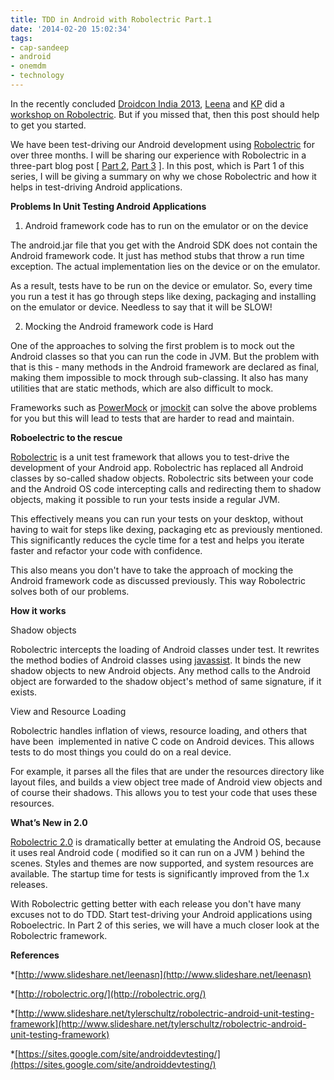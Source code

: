 ```yaml
---
title: TDD in Android with Robolectric Part.1
date: '2014-02-20 15:02:34'
tags:
- cap-sandeep
- android
- onemdm
- technology
---
```


In the recently concluded 
[Droidcon India 2013](https://droidcon.in/2013/home), 
[Leena](https://twitter.com/leenasn) and 
[KP](https://twitter.com/krikrn) did a 
[workshop on Robolectric](https://funnel.hasgeek.com/droidcon2013/886-unit-test-your-android-application-using-robolectr). But if you missed that, then this post should help to get you started.


We have been test-driving our Android development using 
[Robolectric](http://robolectric.org/) for over three months. I will be sharing our experience with Robolectric in a three-part blog post [ 
[Part 2](http://www.multunus.com/blog/2014/03/tdd-android-robolectric-part-2/), 
[Part 3](http://www.multunus.com/blog/2014/03/tdd-android-using-robolectric-part-3/) ]. In this post, which is Part 1 of this series, I will be giving a summary on why we chose Robolectric and how it helps in test-driving Android applications.


**Problems In Unit Testing Android Applications**


1) Android framework code has to run on the emulator or on the device


The android.jar file that you get with the Android SDK does not contain the Android framework code. It just has method stubs that throw a run time exception. The actual implementation lies on the device or on the emulator.


As a result, tests have to be run on the device or emulator. So, every time you run a test it has go through steps like dexing, packaging and installing on the emulator or device. Needless to say that it will be SLOW!


2) Mocking the Android framework code is Hard


One of the approaches to solving the first problem is to mock out the Android classes so that you can run the code in JVM. But the problem with that is this - many methods in the Android framework are declared as final, making them impossible to mock through sub-classing. It also has many utilities that are static methods, which are also difficult to mock.


Frameworks such as 
[PowerMock](http://code.google.com/p/powermock/) or 
[jmockit](https://code.google.com/p/jmockit/) can solve the above problems for you but this will lead to tests that are harder to read and maintain.


**Roboelectric to the rescue**


[Robolectric](http://robolectric.org/) is a unit test framework that allows you to test-drive the development of your Android app. Robolectric has replaced all Android classes by so-called shadow objects. Robolectric sits between your code and the Android OS code intercepting calls and redirecting them to shadow objects, making it possible to run your tests inside a regular JVM.


This effectively means you can run your tests on your desktop, without having to wait for steps like dexing, packaging etc as previously mentioned. This significantly reduces the cycle time for a test and helps you iterate faster and refactor your code with confidence.


This also means you don't have to take the approach of mocking the Android framework code as discussed previously. This way Robolectric solves both of our problems.


**How it works**


Shadow objects


Robolectric intercepts the loading of Android classes under test. It rewrites the method bodies of Android classes using 
[javassist](http://www.csg.ci.i.u-tokyo.ac.jp/~chiba/javassist/). It binds the new shadow objects to new Android objects. Any method calls to the Android object are forwarded to the shadow object's method of same signature, if it exists.


View and Resource Loading


Robolectric handles inflation of views, resource loading, and others that have been  implemented in native C code on Android devices. This allows tests to do most things you could do on a real device.


For example, it parses all the files that are under the resources directory like layout files, and builds a view object tree made of Android view objects and of course their shadows. This allows you to test your code that uses these resources.


**What’s New in 2.0**


[Robolectric 2.0](http://corner.squareup.com/2013/05/robolectric-two-point-oh.html) is dramatically better at emulating the Android OS, because it uses real Android code ( modified so it can run on a JVM ) behind the scenes. Styles and themes are now supported, and system resources are available. The startup time for tests is significantly improved from the 1.x releases.


With Robolectric getting better with each release you don't have many excuses not to do TDD. Start test-driving your Android applications using Roboelectric. In Part 2 of this series, we will have a much closer look at the Robolectric framework.


**References**


*[http://www.slideshare.net/leenasn](http://www.slideshare.net/leenasn)

    
*[http://robolectric.org/](http://robolectric.org/)

    
*[http://www.slideshare.net/tylerschultz/robolectric-android-unit-testing-framework](http://www.slideshare.net/tylerschultz/robolectric-android-unit-testing-framework)

    
*[https://sites.google.com/site/androiddevtesting/](https://sites.google.com/site/androiddevtesting/)
